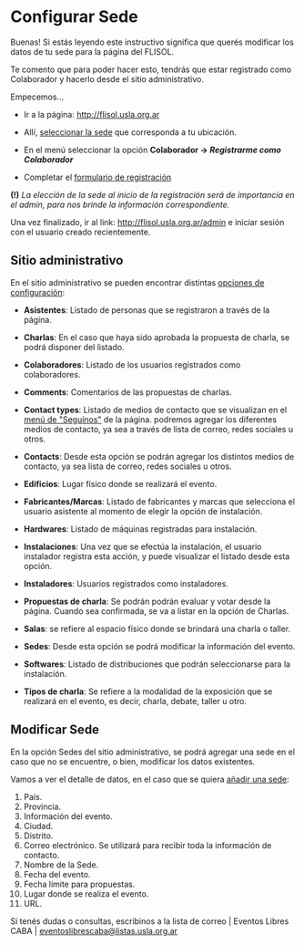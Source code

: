 # Configurar Sede

Buenas! Si estás leyendo este instructivo significa que querés modificar los datos de tu sede para la página del FLISOL. 

Te comento que para poder hacer esto, tendrás que estar registrado como Colaborador y hacerlo desde el sitio administrativo.

Empecemos...

* Ir a la página: http://flisol.usla.org.ar 

* Allí, [seleccionar la sede](https://www.flickr.com/photos/84043193@N08/17031901562/) que corresponda a tu ubicación.

* En el menú seleccionar la opción **Colaborador -> _Registrarme como Colaborador_**

* Completar el [formulario de registración](https://www.flickr.com/photos/84043193@N08/17005225726/in/album-72157651337496620/)


**(!)** _La elección de la sede al inicio de la registración será de importancia en el admin, para nos brinde la información correspondiente._

Una vez finalizado, ir al link: http://flisol.usla.org.ar/admin e iniciar sesión con el usuario creado recientemente.

## Sitio administrativo

En el sitio administrativo se pueden encontrar distintas [opciones de configuración](https://www.flickr.com/photos/84043193@N08/16844051150/):

* **Asistentes**: Listado de personas que se registraron a través de la página.

* **Charlas**: En el caso que haya sido aprobada la propuesta de charla, se podrá disponer del listado.

* **Colaboradores**: Listado de los usuarios registrados como colaboradores.

* **Comments**: Comentarios de las propuestas de charlas.

* **Contact types**: Listado de medios de contacto que se visualizan en el [menú de "Seguínos"](https://www.flickr.com/photos/84043193@N08/17035133725/) de la página. podremos agregar los diferentes medios de contacto, ya sea a través de lista de correo, redes sociales u otros.

* **Contacts**: Desde esta opción se podrán agregar los distintos medios de contacto, ya sea lista de correo, redes sociales u otros.

* **Edificios**: Lugar físico donde se realizará el evento.

* **Fabricantes/Marcas**: Listado de fabricantes y marcas que selecciona el usuario asistente al momento de elegir la opción de instalación. 

* **Hardwares**: Listado de máquinas registradas para instalación.

* **Instalaciones**: Una vez que se efectúa la instalación, el usuario instalador registra esta acción, y puede visualizar el listado desde esta opción.

* **Instaladores**: Usuarios registrados como instaladores.

* **Propuestas de charla**: Se podrán podrán evaluar y votar desde la página. Cuando sea confirmada, se va a listar en la opción de Charlas. 

* **Salas**: se refiere al espacio físico donde se brindará una charla o taller.

* **Sedes**: Desde esta opción se podrá modificar la información del evento.

* **Softwares**: Listado de distribuciones que podrán seleccionarse para la instalación.

* **Tipos de charla**: Se refiere a la modalidad de la exposición que se realizará en el evento, es decir, charla, debate, taller u otro.

## Modificar Sede

En la opción Sedes del sitio administrativo, se podrá agregar una sede en el caso que no se encuentre, o bien, modificar los datos existentes.

Vamos a ver el detalle de datos, en el caso que se quiera [añadir una sede](https://www.flickr.com/photos/84043193@N08/17032981282/in/photostream/):

1. País.
2. Provincia.
3. Información del evento. 
4. Ciudad.
5. Distrito.
6. Correo electrónico. Se utilizará para recibir toda la información de contacto.  
7. Nombre de la Sede. 
8. Fecha del evento.
9. Fecha límite para propuestas.
10. Lugar donde se realiza el evento.
11. URL.

Si tenés dudas o consultas, escribinos a la lista de correo
| Eventos Libres CABA | <eventoslibrescaba@listas.usla.org.ar> 
